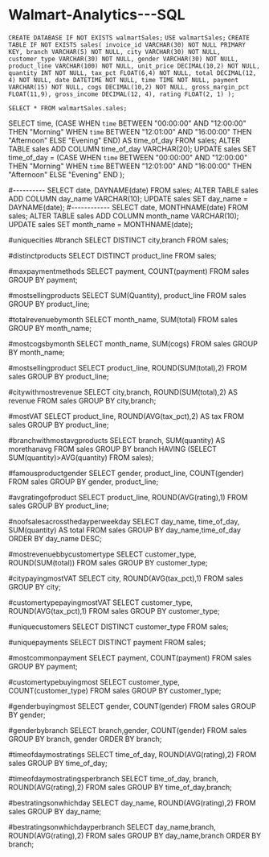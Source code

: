 # Walmart-Analytics---SQL

`CREATE DATABASE IF NOT EXISTS walmartSales;`
`USE walmartSales;`
`CREATE TABLE IF NOT EXISTS sales(
	invoice_id VARCHAR(30) NOT NULL PRIMARY KEY,
    branch VARCHAR(5) NOT NULL,
    city VARCHAR(30) NOT NULL,
    customer_type VARCHAR(30) NOT NULL,
    gender VARCHAR(30) NOT NULL,
    product_line VARCHAR(100) NOT NULL,
    unit_price DECIMAL(10,2) NOT NULL,
    quantity INT NOT NULL,
    tax_pct FLOAT(6,4) NOT NULL,
    total DECIMAL(12, 4) NOT NULL,
    date DATETIME NOT NULL,
    time TIME NOT NULL,
    payment VARCHAR(15) NOT NULL,
    cogs DECIMAL(10,2) NOT NULL,
    gross_margin_pct FLOAT(11,9),
    gross_income DECIMAL(12, 4),
    rating FLOAT(2, 1)
);`

`SELECT * FROM walmartSales.sales;`

SELECT
	time,
	(CASE
		WHEN `time` BETWEEN "00:00:00" AND "12:00:00" THEN "Morning"
        WHEN `time` BETWEEN "12:01:00" AND "16:00:00" THEN "Afternoon"
        ELSE "Evening"
    END) AS time_of_day
FROM sales;
ALTER TABLE sales ADD COLUMN time_of_day VARCHAR(20);
UPDATE sales
SET time_of_day = (CASE
		WHEN `time` BETWEEN "00:00:00" AND "12:00:00" THEN "Morning"
        WHEN `time` BETWEEN "12:01:00" AND "16:00:00" THEN "Afternoon"
        ELSE "Evening"
    END
);

	
#----------
SELECT
	date,
	DAYNAME(date)
FROM sales;
ALTER TABLE sales ADD COLUMN day_name VARCHAR(10);
UPDATE sales SET day_name = DAYNAME(date);
#------------
SELECT
	date,
	MONTHNAME(date)
FROM sales;
ALTER TABLE sales ADD COLUMN month_name VARCHAR(10);
UPDATE sales SET month_name = MONTHNAME(date);

#uniquecities #branch
SELECT DISTINCT city,branch FROM sales;

#distinctproducts
SELECT DISTINCT product_line FROM sales;

#maxpaymentmethods
SELECT payment, COUNT(payment) FROM sales GROUP BY payment;

#mostsellingproducts
SELECT SUM(Quantity), product_line FROM sales GROUP BY product_line;

#totalrevenuebymonth
SELECT month_name, SUM(total) FROM sales GROUP BY month_name;

#mostcogsbymonth
SELECT month_name, SUM(cogs) FROM sales GROUP BY month_name;

#mostsellingproduct
SELECT product_line, ROUND(SUM(total),2) FROM sales GROUP BY product_line;

#citywithmostrevenue
SELECT city,branch, ROUND(SUM(total),2) AS revenue FROM sales GROUP BY city,branch;

#mostVAT
SELECT product_line, ROUND(AVG(tax_pct),2) AS tax FROM sales GROUP BY product_line;

#branchwithmostavgproducts
SELECT branch, SUM(quantity) AS morethanavg FROM sales GROUP BY branch HAVING (SELECT SUM(quantity)>AVG(quantity) FROM sales);

#famousproductgender
SELECT gender, product_line, COUNT(gender) FROM sales GROUP BY gender, product_line;

#avgratingofproduct
SELECT product_line, ROUND(AVG(rating),1) FROM sales GROUP BY product_line;

#noofsalesacrossthedayperweekday
SELECT day_name, time_of_day, SUM(quantity) AS total FROM sales GROUP BY day_name,time_of_day ORDER BY day_name DESC;

#mostrevenuebbycustomertype
SELECT customer_type, ROUND(SUM(total)) FROM sales GROUP BY customer_type;

#citypayingmostVAT
SELECT city, ROUND(AVG(tax_pct),1) FROM sales GROUP BY city;

#customertypepayingmostVAT
SELECT customer_type, ROUND(AVG(tax_pct),1) FROM sales GROUP BY customer_type;

#uniquecustomers
SELECT DISTINCT customer_type FROM sales;

#uniquepayments
SELECT DISTINCT payment FROM sales;

#mostcommonpayment
SELECT payment, COUNT(payment) FROM sales GROUP BY payment;

#customertypebuyingmost
SELECT customer_type, COUNT(customer_type) FROM sales GROUP BY customer_type;

#genderbuyingmost
SELECT gender, COUNT(gender) FROM sales GROUP BY gender;

#genderbybranch
SELECT branch,gender, COUNT(gender) FROM sales GROUP BY branch, gender ORDER BY branch;

#timeofdaymostratings
SELECT time_of_day, ROUND(AVG(rating),2) FROM sales GROUP BY time_of_day;

#timeofdaymostratingsperbranch
SELECT time_of_day, branch, ROUND(AVG(rating),2) FROM sales GROUP BY time_of_day,branch;

#bestratingsonwhichday
SELECT day_name, ROUND(AVG(rating),2) FROM sales GROUP BY day_name;

#bestratingsonwhichdayperbranch
SELECT day_name,branch, ROUND(AVG(rating),2) FROM sales GROUP BY day_name,branch ORDER BY branch;
